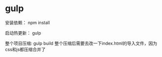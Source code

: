 # gulp

安装依赖： npm install

启动热更新： gulp 

整个项目压缩: gulp build
整个压缩后需要去改一下index.html的导入文件，因为css和js都压缩合并了